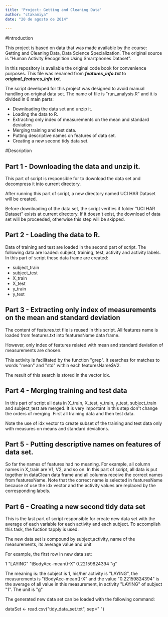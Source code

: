 ```yaml
---
title: 'Project: Getting and Cleaning Data'
author: "ctakamiya"
date: "20 de agosto de 2014"
 
---
```


#Introduction

This project is based on data that was made available by the course: Getting and 
Cleaning Data, Data Science Specialization. The original source is "Human 
Activity Recognition Using Smartphones Dataset".

In this repository is available the original code book for convenience purposes. 
This file was renamed from **_features\_info.txt_** to 
**_original\_features\_info.txt_**.

The script developed for this project was designed to avoid manual handling 
on original data set. The name of file is "run_analysis.R" and it is 
divided in 6 main parts:

* Downloading the data set and unzip it.
* Loading the data to R.
* Extracting only index of measurements on the mean and standard deviation
* Merging training and test data.
* Putting descriptive names on features of data set.
* Creating a new second tidy data set.

#Description 
## Part 1 - Downloading the data and unzip it.

This part of script is responsible for to download the data set and decompress 
it into current directory. 

After running this part of script, a new directory named UCI HAR Dataset will be
created.

Before downloading of the data set, the script verifies if folder 
"UCI HAR Dataset" exists at current directory. If it doesn't exist, the download
of data set will be proceeded,  otherwise this step will be skipped. 


## Part 2 - Loading the data to R.
Data of training and test are loaded in the second part of script. The following 
data are loaded: subject, training, test, activity and activity labels.
In this part of script these data frame are created: 

* subject_train
* subject_test
* X_train 
* X_test
* y_train
* y_test

## Part 3 - Extracting only index of measurements on the mean and standard deviation

The content of features.txt file is reused in this script. All features name is 
loaded from features.txt into featuresName data frame. 

However, only index of features related with mean and standard deviation of 
measurements are chosen. 

This activity is facilitated by the function "grep". It searches for matches to 
words "mean" and "std" within each featuresName$V2.

The result of this search is stored in the vector idx.

## Part 4 - Merging training and test data 

In this part of script all data in X_train, X_test, y_train, y_test, 
subject_train and subject_test are merged. It is very important in this step don't 
change the orders of merging. First all training data and then test data.

Note the use of idx vector to create subset of the training and test data only
with measures on means and standard deviations.

## Part 5 - Putting descriptive names on features of data set. 
So far the names of features had no meaning. For example, all column names in 
X_train are V1, V2, and so on.
In this part of script, all data is put together in dataClean data frame and all
columns receive the correct names from featuresName. Note that the correct name 
is selected in featuresName because of use the idx vector and the activity 
values are replaced by the corresponding labels.

## Part 6 - Creating a new second tidy data set  

This is the last part of script responsible for create new data set with the 
average of each variable for each activity and each subject. To accomplish this 
task, the fuction tapply is used. 

The new data set is compound by subject,activity, name of  the measurements, 
its average value and unit

For example, the first row in new data set:

1 "LAYING" "tBodyAcc-mean()-X" 0.22159824394 "g"

The meaning is: the subject is 1, his/her activity is "LAYING", the measurements
is "tBodyAcc-mean()-X" and the value "0.22159824394" is the average of all value 
in this measurement, in activity "LAYING" of subject "1". The unit is "g"

The generated new data set can be loaded with the following command:

dataSet <- read.csv("tidy\_data\_set.txt", sep=" ")



